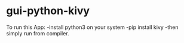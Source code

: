﻿# gui-python-kivy

To run this App:
  -install python3 on your system
  -pip install kivy
  -then simply run from compiler.
